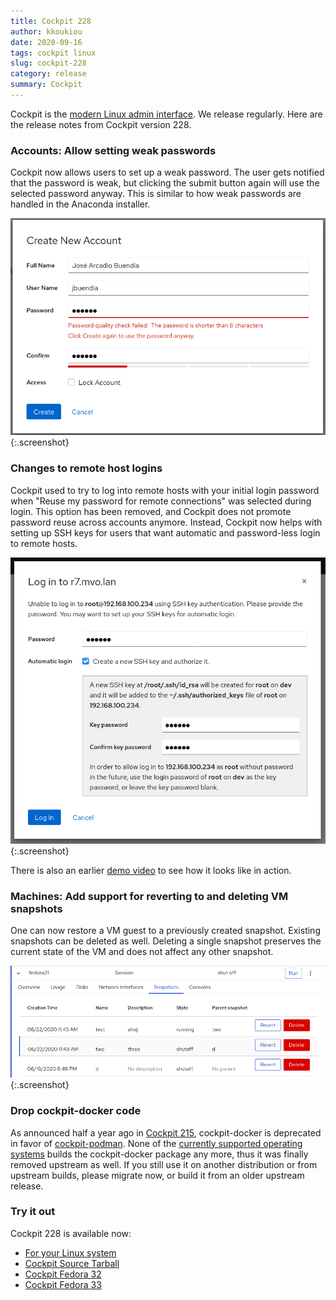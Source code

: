 ```yaml
---
title: Cockpit 228
author: kkoukiou
date: 2020-09-16
tags: cockpit linux
slug: cockpit-228
category: release
summary: Cockpit
---
```


Cockpit is the [modern Linux admin interface](https://cockpit-project.org/).
We release regularly. Here are the release notes from Cockpit version 228.

### Accounts: Allow setting weak passwords

Cockpit now allows users to set up a weak password. The user gets notified that the password is weak, but clicking the submit button again will use the selected password anyway. This is similar to how weak passwords are handled in the Anaconda installer.

![Accounts weak password](/images/accounts-weak-password.png){:.screenshot}

### Changes to remote host logins

Cockpit used to try to log into remote hosts with your initial login password when "Reuse my password for remote connections" was selected during login. This option has been removed, and Cockpit does not promote password reuse across accounts anymore. Instead, Cockpit now helps with setting up SSH keys for users that want automatic and password-less login to remote hosts.

![Remote host logins](/images/remote-hosts-logins.png){:.screenshot}

There is also an earlier [demo video](https://www.youtube.com/watch?v=4UBZWKk-T28) to see how it looks like in action.

### Machines: Add support for reverting to and deleting VM snapshots

One can now restore a VM guest to a previously created snapshot. Existing snapshots can be deleted as well. Deleting a single snapshot preserves the current state of the VM and does not affect any other snapshot.

![VM snapshot actions](/images/machines-snapshots-actions.png){:.screenshot}

### Drop cockpit-docker code

As announced half a year ago in [Cockpit 215](https://cockpit-project.org/blog/cockpit-215.html),
cockpit-docker is deprecated in favor of [cockpit-podman](https://github.com/cockpit-project/cockpit-podman).  None of the [currently supported operating systems](https://cockpit-project.org/running.html) builds the cockpit-docker package any more,
thus it was finally removed upstream as well. If you still use it on another distribution or from upstream builds, please migrate now, or build it from an older upstream release.

### Try it out

Cockpit 228 is available now:

 * [For your Linux system](https://cockpit-project.org/running.html)
 * [Cockpit Source Tarball](https://github.com/cockpit-project/cockpit/releases/tag/228)
 * [Cockpit Fedora 32](https://bodhi.fedoraproject.org/updates/FEDORA-2020-d185b2afc0)
 * [Cockpit Fedora 33](https://bodhi.fedoraproject.org/updates/FEDORA-2020-f617c3f387)
